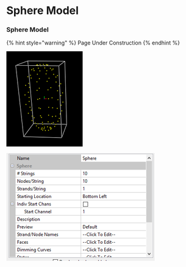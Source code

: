 # Sphere Model

### Sphere Model

{% hint style="warning" %}
Page Under Construction
{% endhint %}

![](../../../.gitbook/assets/image%20%28325%29.png)

![](../../../.gitbook/assets/image%20%28655%29.png)

